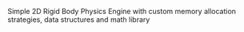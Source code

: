 Simple 2D Rigid Body Physics Engine with custom memory allocation strategies, data structures and math library
